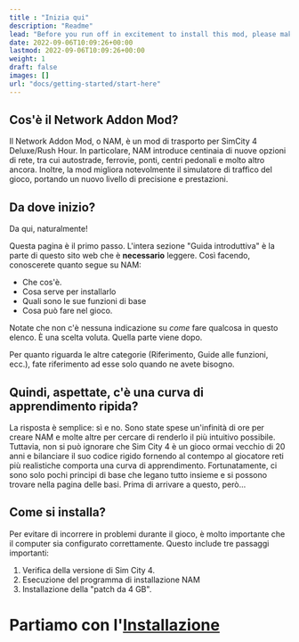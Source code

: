 ```yaml
---
title : "Inizia qui"
description: "Readme"
lead: "Before you run off in excitement to install this mod, please make sure to read this section first, to ensure the best experience."
date: 2022-09-06T10:09:26+00:00
lastmod: 2022-09-06T10:09:26+00:00
weight: 1
draft: false
images: []
url: "docs/getting-started/start-here"
---
```

<!-- markdownlint-disable MD025 -->
## Cos'è il Network Addon Mod?

Il Network Addon Mod, o NAM, è un mod di trasporto per SimCity 4 Deluxe/Rush Hour.
In particolare, NAM introduce centinaia di nuove opzioni di rete, tra cui autostrade, ferrovie, ponti, centri pedonali e molto altro ancora.
Inoltre, la mod migliora notevolmente il simulatore di traffico del gioco, portando un nuovo livello di precisione e prestazioni.

## Da dove inizio?

Da qui, naturalmente!

Questa pagina è il primo passo. L'intera sezione "Guida introduttiva" è la parte di questo sito web che è **necessario** leggere. Così facendo, conoscerete quanto segue su NAM:

- Che cos'è.
- Cosa serve per installarlo
- Quali sono le sue funzioni di base
- Cosa può fare nel gioco.

Notate che non c'è nessuna indicazione su _come_ fare qualcosa in questo elenco. È una scelta voluta. Quella parte viene dopo.

Per quanto riguarda le altre categorie (Riferimento, Guide alle funzioni, ecc.), fate riferimento ad esse solo quando ne avete bisogno.

## Quindi, aspettate, c'è una curva di apprendimento ripida?

La risposta è semplice: sì e no. Sono state spese un'infinità di ore per creare NAM e molte altre per cercare di renderlo il più intuitivo possibile. Tuttavia, non si può ignorare che Sim City 4 è un gioco ormai vecchio di 20 anni e bilanciare il suo codice rigido fornendo al contempo al giocatore reti più realistiche comporta una curva di apprendimento. Fortunatamente, ci sono solo pochi principi di base che legano tutto insieme e si possono trovare nella pagina delle basi. Prima di arrivare a questo, però...

## Come si installa?

Per evitare di incorrere in problemi durante il gioco, è molto importante che il computer sia configurato correttamente. Questo include tre passaggi importanti:

1. Verifica della versione di Sim City 4.
2. Esecuzione del programma di installazione NAM
3. Installazione della "patch da 4 GB".

# Partiamo con l'[Installazione](/docs/getting-started/installation)
